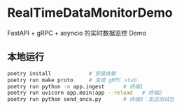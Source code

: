 # RealTimeDataMonitorDemo

FastAPI + gRPC + asyncio 的实时数据监控 Demo

## 本地运行

```bash
poetry install            # 安装依赖
poetry run make proto     # 生成 gRPC stub
poetry run python -m app.ingest      # 终端1
poetry run uvicorn app.main:app --reload   # 终端2
poetry run python send_once.py       # 终端3：发送测试包
